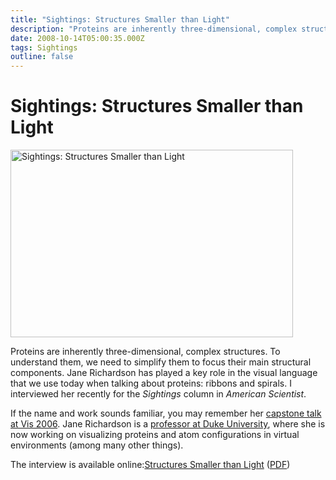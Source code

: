 ```yaml
---
title: "Sightings: Structures Smaller than Light"
description: "Proteins are inherently three-dimensional, complex structures. To understand them, we need to simplify them to focus their main structural components.&nbsp;Jane Richardson has played a key role in the visual language that we use today when talking about proteins: ribbons and spirals.&nbsp;I interviewed her recently for the&nbsp;Sightings&nbsp;column in&nbsp;American Scientist."
date: 2008-10-14T05:00:35.000Z
tags: Sightings
outline: false
---
```


# Sightings: Structures Smaller than Light

<a href="http://eagereyes.org/blog/2008/sightings-structures-smaller-than-light.html"><img src="http://eagereyes.org/media/2008/Sightings-2008-11-Richardson.jpg" border="0" alt="Sightings: Structures Smaller than Light" width="452" height="300" /></a>

Proteins are inherently three-dimensional, complex structures. To understand them, we need to simplify them to focus their main structural components.&nbsp;Jane Richardson has played a key role in the visual language that we use today when talking about proteins: ribbons and spirals.&nbsp;I interviewed her recently for the&nbsp;<em>Sightings</em>&nbsp;column in&nbsp;<em>American Scientist</em>.

If the name and work sounds familiar, you&nbsp;may remember her&nbsp;<a href="http://vis.computer.org/Vis2006/session/capstone.html">capstone talk at Vis 2006</a>. Jane Richardson is a <a href="http://kinemage.biochem.duke.edu/">professor at Duke University</a>, where she is now working on visualizing proteins and atom configurations in virtual environments (among many other things).

The interview is available online:<a href="http://www.americanscientist.org/issues/pub/structures-smaller-than-light">Structures Smaller than Light</a> (<a href="http://amsciadmin.eresources.com/libraries/documents/2008103122126984-2008-07Kosara.pdf">PDF</a>)



